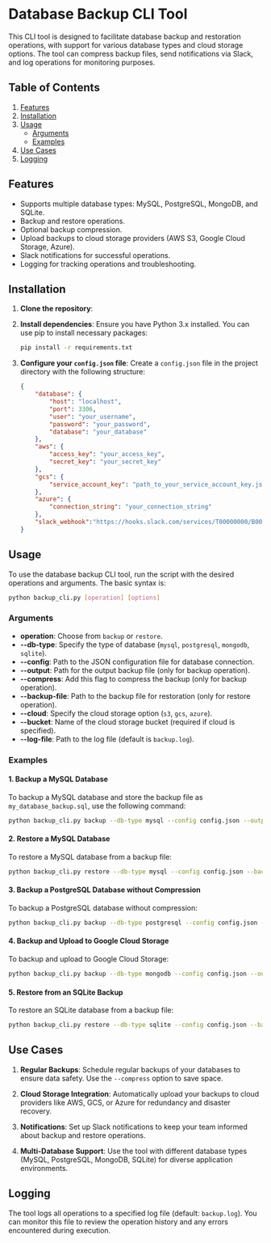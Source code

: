 
# Database Backup CLI Tool

This CLI tool is designed to facilitate database backup and restoration operations, with support for various database types and cloud storage options. The tool can compress backup files, send notifications via Slack, and log operations for monitoring purposes.

## Table of Contents

1. [Features](#features)
2. [Installation](#installation)
3. [Usage](#usage)
   - [Arguments](#arguments)
   - [Examples](#examples)
4. [Use Cases](#use-cases)
5. [Logging](#logging)


## Features

- Supports multiple database types: MySQL, PostgreSQL, MongoDB, and SQLite.
- Backup and restore operations.
- Optional backup compression.
- Upload backups to cloud storage providers (AWS S3, Google Cloud Storage, Azure).
- Slack notifications for successful operations.
- Logging for tracking operations and troubleshooting.

## Installation

1. **Clone the repository**:

2. **Install dependencies**:
   Ensure you have Python 3.x installed. You can use pip to install necessary packages:
   ```bash
   pip install -r requirements.txt
   ```

3. **Configure your `config.json` file**:
   Create a `config.json` file in the project directory with the following structure:
   ```json
   {
       "database": {
           "host": "localhost",
           "port": 3306,
           "user": "your_username",
           "password": "your_password",
           "database": "your_database"
       },
       "aws": {
           "access_key": "your_access_key",
           "secret_key": "your_secret_key"
       },
       "gcs": {
           "service_account_key": "path_to_your_service_account_key.json"
       },
       "azure": {
           "connection_string": "your_connection_string"
       },
       "slack_webhook":"https://hooks.slack.com/services/T00000000/B00000000/XXXXXXXXXXXXXXXXXXXXXXXX"
   }
   ```

## Usage

To use the database backup CLI tool, run the script with the desired operations and arguments. The basic syntax is:

```bash
python backup_cli.py [operation] [options]
```

### Arguments

- **operation**: Choose from `backup` or `restore`.
- **--db-type**: Specify the type of database (`mysql`, `postgresql`, `mongodb`, `sqlite`).
- **--config**: Path to the JSON configuration file for database connection.
- **--output**: Path for the output backup file (only for backup operation).
- **--compress**: Add this flag to compress the backup (only for backup operation).
- **--backup-file**: Path to the backup file for restoration (only for restore operation).
- **--cloud**: Specify the cloud storage option (`s3`, `gcs`, `azure`).
- **--bucket**: Name of the cloud storage bucket (required if cloud is specified).
- **--log-file**: Path to the log file (default is `backup.log`).

### Examples

#### 1. Backup a MySQL Database

To backup a MySQL database and store the backup file as `my_database_backup.sql`, use the following command:

```bash
python backup_cli.py backup --db-type mysql --config config.json --output /path/to/my_database_backup.sql --compress --cloud s3 --bucket my_backup_bucket --slack-webhook https://hooks.slack.com/services/T00000000/B00000000/XXXXXXXXXXXXXXXXXXXXXXXX --log-file /path/to/my_database_backup.log
```

#### 2. Restore a MySQL Database

To restore a MySQL database from a backup file:

```bash
python backup_cli.py restore --db-type mysql --config config.json --backup-file /path/to/my_database_backup.sql --slack-webhook https://hooks.slack.com/services/T00000000/B00000000/XXXXXXXXXXXXXXXXXXXXXXXX --log-file /path/to/my_database_backup.log
```

#### 3. Backup a PostgreSQL Database without Compression

To backup a PostgreSQL database without compression:

```bash
python backup_cli.py backup --db-type postgresql --config config.json --output /path/to/my_postgresql_backup.sql
```

#### 4. Backup and Upload to Google Cloud Storage

To backup and upload to Google Cloud Storage:

```bash
python backup_cli.py backup --db-type mongodb --config config.json --output /path/to/my_mongodb_backup.bson --cloud gcs --bucket my_gcs_bucket
```

#### 5. Restore from an SQLite Backup

To restore an SQLite database from a backup file:

```bash
python backup_cli.py restore --db-type sqlite --config config.json --backup-file /path/to/my_sqlite_backup.db
```

## Use Cases

1. **Regular Backups**: Schedule regular backups of your databases to ensure data safety. Use the `--compress` option to save space.

2. **Cloud Storage Integration**: Automatically upload your backups to cloud providers like AWS, GCS, or Azure for redundancy and disaster recovery.

3. **Notifications**: Set up Slack notifications to keep your team informed about backup and restore operations.

4. **Multi-Database Support**: Use the tool with different database types (MySQL, PostgreSQL, MongoDB, SQLite) for diverse application environments.

## Logging

The tool logs all operations to a specified log file (default: `backup.log`). You can monitor this file to review the operation history and any errors encountered during execution.
